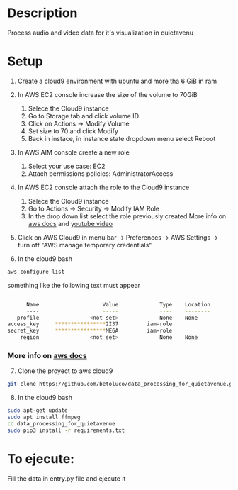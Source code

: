 # Description
Process audio and video data for it's visualization in quietavenu

# Setup

1. Create a cloud9 environment with ubuntu and more tha 6 GiB in ram
2. In AWS EC2 console increase the size of the volume to 70GiB
   1. Selece the Cloud9 instance
   2. Go to Storage tab and click volume ID
   3. Click on Actions -> Modify Volume
   4. Set size to 70 and click Modify
   5. Back in instace, in instance state dropdown menu select Reboot

3. In AWS AIM console create a new role 
   1. Select your use case: EC2
   2. Attach permissions policies: AdministratorAccess

4. In AWS EC2 console attach the role to the Cloud9 instance
   1. Selece the Cloud9 instance
   2. Go to Actions -> Security -> Modify IAM Role
   3. In the drop down list select the role previously created
More info on [aws docs](https://docs.aws.amazon.com/cloud9/latest/user-guide/credentials.html#credentials-temporary-attach-console) and [youtube video](https://www.youtube.com/watch?v=C4AyfV3Z3xs)

5. Click on AWS Cloud9 in menu bar -> Preferences -> AWS Settings -> turn off "AWS manage temporary credentials"

6. In the cloud9 bash
```bash
aws configure list
```
something like the following text must appear
```bash

      Name                    Value             Type    Location
      ----                    -----             ----    --------
   profile                <not set>             None    None
access_key     ****************2I37         iam-role    
secret_key     ****************ME6A         iam-role    
    region                <not set>             None    None
```
### More info on [aws docs](https://aws.amazon.com/premiumsupport/knowledge-center/access-key-does-not-exist)


7. Clone the proyect to aws cloud9
```bash
git clone https://github.com/betoluco/data_processing_for_quietavenue.git
```

8. In the cloud9 bash
```bash
sudo apt-get update
sudo apt install ffmpeg
cd data_processing_for_quietavenue
sudo pip3 install -r requirements.txt
```
# To ejecute:

Fill the data in entry.py file and ejecute it
